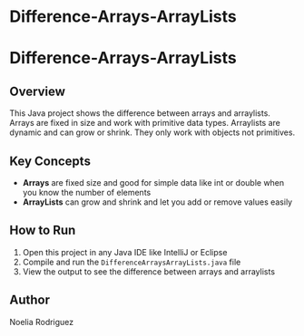 # Difference-Arrays-ArrayLists
# Difference-Arrays-ArrayLists

## Overview
This Java project shows the difference between arrays and arraylists. Arrays are fixed in size and work with primitive data types. Arraylists are dynamic and can grow or shrink. They only work with objects not primitives.

## Key Concepts
- **Arrays** are fixed size and good for simple data like int or double when you know the number of elements
- **ArrayLists** can grow and shrink and let you add or remove values easily

## How to Run
1. Open this project in any Java IDE like IntelliJ or Eclipse  
2. Compile and run the `DifferenceArraysArrayLists.java` file  
3. View the output to see the difference between arrays and arraylists

## Author
Noelia Rodriguez
